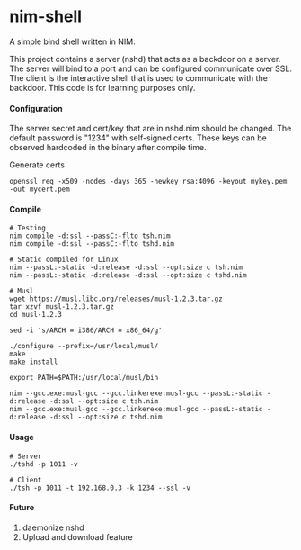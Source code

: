# nim-shell
A simple bind shell written in NIM. 

This project contains a server (nshd) that acts as a backdoor on a server. The server will bind to a port and can be configured communicate over SSL. The client is the interactive shell that is used to communicate with the backdoor. This code is for learning purposes only.

#### Configuration
The server secret and cert/key that are in nshd.nim should be changed. The default password is "1234" with self-signed certs. These keys can be observed hardcoded in the binary after compile time. 

Generate certs
```
openssl req -x509 -nodes -days 365 -newkey rsa:4096 -keyout mykey.pem -out mycert.pem
```

#### Compile
```
# Testing
nim compile -d:ssl --passC:-flto tsh.nim
nim compile -d:ssl --passC:-flto tshd.nim

# Static compiled for Linux
nim --passL:-static -d:release -d:ssl --opt:size c tsh.nim
nim --passL:-static -d:release -d:ssl --opt:size c tshd.nim

# Musl
wget https://musl.libc.org/releases/musl-1.2.3.tar.gz
tar xzvf musl-1.2.3.tar.gz
cd musl-1.2.3

sed -i 's/ARCH = i386/ARCH = x86_64/g'

./configure --prefix=/usr/local/musl/
make
make install

export PATH=$PATH:/usr/local/musl/bin

nim --gcc.exe:musl-gcc --gcc.linkerexe:musl-gcc --passL:-static -d:release -d:ssl --opt:size c tsh.nim 
nim --gcc.exe:musl-gcc --gcc.linkerexe:musl-gcc --passL:-static -d:release -d:ssl --opt:size c tshd.nim 

```

#### Usage
```
# Server
./tshd -p 1011 -v

# Client
./tsh -p 1011 -t 192.168.0.3 -k 1234 --ssl -v
```

#### Future 
1. daemonize nshd
2. Upload and download feature
